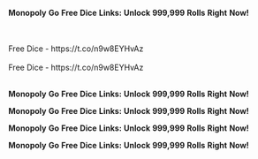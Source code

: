 <strong>Monopoly</strong> <strong>Go</strong> <strong>Free</strong> <strong>Dice</strong> <strong>Links:</strong> <strong>Unlock</strong> <strong>999,999</strong> <strong>Rolls</strong> <strong>Right</strong> <strong>Now!</strong>

<br>
<br>Free Dice - https://t.co/n9w8EYHvAz
<br>
<br>Free Dice - https://t.co/n9w8EYHvAz
<br>
<br>

<strong>Monopoly</strong> <strong>Go</strong> <strong>Free</strong> <strong>Dice</strong> <strong>Links:</strong> <strong>Unlock</strong> <strong>999,999</strong> <strong>Rolls</strong> <strong>Right</strong> <strong>Now!</strong>

<strong>Monopoly</strong> <strong>Go</strong> <strong>Free</strong> <strong>Dice</strong> <strong>Links:</strong> <strong>Unlock</strong> <strong>999,999</strong> <strong>Rolls</strong> <strong>Right</strong> <strong>Now!</strong>

<strong>Monopoly</strong> <strong>Go</strong> <strong>Free</strong> <strong>Dice</strong> <strong>Links:</strong> <strong>Unlock</strong> <strong>999,999</strong> <strong>Rolls</strong> <strong>Right</strong> <strong>Now!</strong>

<strong>Monopoly</strong> <strong>Go</strong> <strong>Free</strong> <strong>Dice</strong> <strong>Links:</strong> <strong>Unlock</strong> <strong>999,999</strong> <strong>Rolls</strong> <strong>Right</strong> <strong>Now!</strong>

